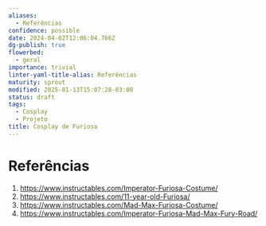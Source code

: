 ```yaml
---
aliases:
  - Referências
confidence: possible
date: 2024-04-02T12:06:04.766Z
dg-publish: true
flowerbed:
  - geral
importance: trivial
linter-yaml-title-alias: Referências
maturity: sprout
modified: 2025-01-13T15:07:28-03:00
status: draft
tags:
  - Cosplay
  - Projeto
title: Cosplay de Furiosa
---
```


# Referências

1. <https://www.instructables.com/Imperator-Furiosa-Costume/>
1. <https://www.instructables.com/11-year-old-Furiosa/>
1. <https://www.instructables.com/Mad-Max-Furiosa-Costume/>
1. <https://www.instructables.com/Imperator-Furiosa-Mad-Max-Fury-Road/>

